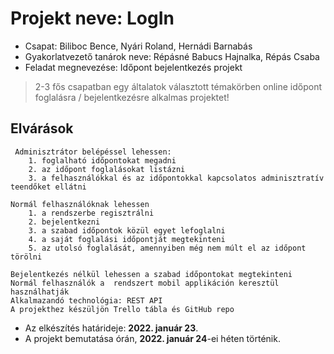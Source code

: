 # Projekt neve: LogIn

 - Csapat: Biliboc Bence, Nyári Roland, Hernádi Barnabás
 - Gyakorlatvezető tanárok neve: Répásné Babucs Hajnalka, Répás Csaba
 - Feladat megnevezése: Időpont bejelentkezés projekt

> 2-3 fős csapatban egy általatok választott témakörben online időpont foglalásra / bejelentkezésre alkalmas projektet!

## Elvárások
     Adminisztrátor belépéssel lehessen: 
        1. foglalható időpontokat megadni
        2. az időpont foglalásokat listázni
        3. a felhasználókkal és az időpontokkal kapcsolatos adminisztratív teendőket ellátni
    
    Normál felhasználóknak lehessen
        1. a rendszerbe regisztrálni
        2. bejelentkezni
        3. a szabad időpontok közül egyet lefoglalni
        4. a saját foglalási időpontját megtekinteni
        5. az utolsó foglalását, amennyiben még nem múlt el az időpont törölni
        
    Bejelentkezés nélkül lehessen a szabad időpontokat megtekinteni
    Normál felhasználók a  rendszert mobil applikáción keresztül használhatják
    Alkalmazandó technológia: REST API
    A projekthez készüljön Trello tábla és GitHub repo

 * Az elkészítés határideje: **2022. január 23**.
 * A projekt bemutatása órán, **2022. január 24**-ei héten történik.